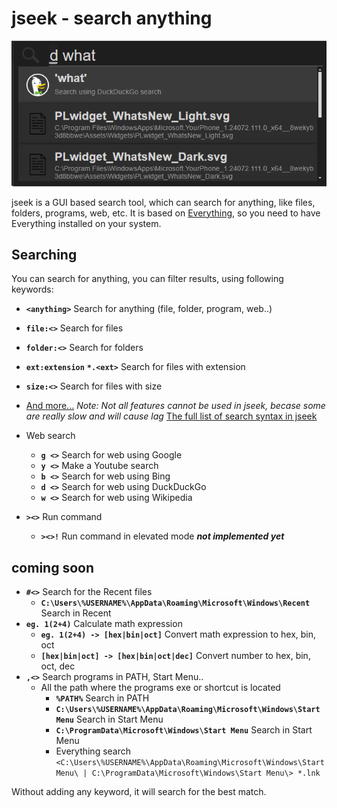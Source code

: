 # jseek - search anything

![Preview image of jseek](.github/preview.png)

jseek is a GUI based search tool, which can search for anything, like files, folders, programs, web, etc. It is based on [Everything](https://www.voidtools.com/), so you need to have Everything installed on your system.

## Searching

You can search for anything, you can filter results, using following keywords:

- **`<anything>`** Search for anything (file, folder, program, web..)
- **`file:<>`** Search for files
- **`folder:<>`**  Search for folders

- **`ext:extension`** **`*.<ext>`** Search for files with extension
- **`size:<>`** Search for files with size
- [And more...](https://www.voidtools.com/support/everything/searching/) _Note: Not all features cannot be used in jseek, becase some are really slow and will cause lag_ [The full list of search syntax in jseek](src/config.js)

- Web search
  - **`g <>`** Search for web using Google
  - **`y <>`** Make a Youtube search
  - **`b <>`** Search for web using Bing
  - **`d <>`** Search for web using DuckDuckGo
  - **`w <>`** Search for web using Wikipedia
- **`><>`** Run command
  - **`><>!`** Run command in elevated mode _**not implemented yet**_

## coming soon

- **`#<>`** Search for the Recent files
  - **`C:\Users\%USERNAME%\AppData\Roaming\Microsoft\Windows\Recent`** Search in Recent
- **`eg. 1(2+4)`** Calculate math expression
  - **`eg. 1(2+4) -> [hex|bin|oct]`** Convert math expression to hex, bin, oct
  - **`[hex|bin|oct] -> [hex|bin|oct|dec]`** Convert number to hex, bin, oct, dec
- **`,<>`** Search programs in PATH, Start Menu..
  - All the path where the programs exe or shortcut is located
    - **`%PATH%`** Search in PATH
    - **`C:\Users\%USERNAME%\AppData\Roaming\Microsoft\Windows\Start Menu`** Search in Start Menu
    - **`C:\ProgramData\Microsoft\Windows\Start Menu`** Search in Start Menu
    - Everything search `<C:\Users\%USERNAME%\AppData\Roaming\Microsoft\Windows\Start Menu\ | C:\ProgramData\Microsoft\Windows\Start Menu\> *.lnk`

Without adding any keyword, it will search for the best match.
